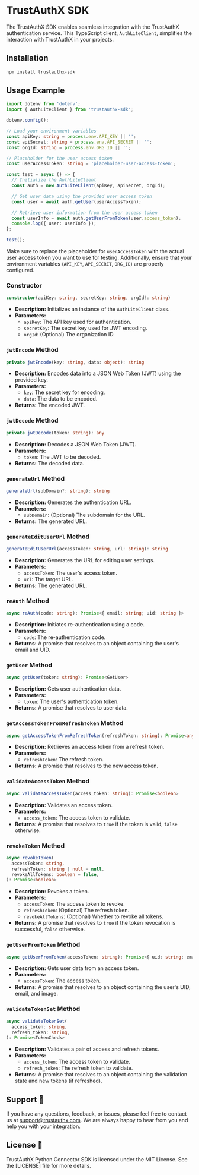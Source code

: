 # TrustAuthX SDK

The TrustAuthX SDK enables seamless integration with the TrustAuthX authentication service. This TypeScript client, `AuthLiteClient`, simplifies the interaction with TrustAuthX in your projects.

## Installation

```bash
npm install trustauthx-sdk
```

## Usage Example

```typescript
import dotenv from 'dotenv';
import { AuthLiteClient } from 'trustauthx-sdk';

dotenv.config();

// Load your environment variables
const apiKey: string = process.env.API_KEY || '';
const apiSecret: string = process.env.API_SECRET || '';
const orgId: string = process.env.ORG_ID || '';

// Placeholder for the user access token
const userAccessToken: string = 'placeholder-user-access-token';

const test = async () => {
  // Initialize the AuthLiteClient
  const auth = new AuthLiteClient(apiKey, apiSecret, orgId);

  // Get user data using the provided user access token
  const user = await auth.getUser(userAccessToken);

  // Retrieve user information from the user access token
  const userInfo = await auth.getUserFromToken(user.access_token);
  console.log({ user: userInfo });
};

test();
```

Make sure to replace the placeholder for `userAccessToken` with the actual user access token you want to use for testing. Additionally, ensure that your environment variables (`API_KEY`, `API_SECRET`, `ORG_ID`) are properly configured.

### Constructor

```typescript
constructor(apiKey: string, secretKey: string, orgId?: string)
```

- **Description:** Initializes an instance of the `AuthLiteClient` class.
- **Parameters:**
  - `apiKey`: The API key used for authentication.
  - `secretKey`: The secret key used for JWT encoding.
  - `orgId`: (Optional) The organization ID.

### `jwtEncode` Method

```typescript
private jwtEncode(key: string, data: object): string
```

- **Description:** Encodes data into a JSON Web Token (JWT) using the provided key.
- **Parameters:**
  - `key`: The secret key for encoding.
  - `data`: The data to be encoded.
- **Returns:** The encoded JWT.

### `jwtDecode` Method

```typescript
private jwtDecode(token: string): any
```

- **Description:** Decodes a JSON Web Token (JWT).
- **Parameters:**
  - `token`: The JWT to be decoded.
- **Returns:** The decoded data.

### `generateUrl` Method

```typescript
generateUrl(subDomain?: string): string
```

- **Description:** Generates the authentication URL.
- **Parameters:**
  - `subDomain`: (Optional) The subdomain for the URL.
- **Returns:** The generated URL.

### `generateEditUserUrl` Method

```typescript
generateEditUserUrl(accessToken: string, url: string): string
```

- **Description:** Generates the URL for editing user settings.
- **Parameters:**
  - `accessToken`: The user's access token.
  - `url`: The target URL.
- **Returns:** The generated URL.

### `reAuth` Method

```typescript
async reAuth(code: string): Promise<{ email: string; uid: string }>
```

- **Description:** Initiates re-authentication using a code.
- **Parameters:**
  - `code`: The re-authentication code.
- **Returns:** A promise that resolves to an object containing the user's email and UID.

### `getUser` Method

```typescript
async getUser(token: string): Promise<GetUser>
```

- **Description:** Gets user authentication data.
- **Parameters:**
  - `token`: The user's authentication token.
- **Returns:** A promise that resolves to user data.

### `getAccessTokenFromRefreshToken` Method

```typescript
async getAccessTokenFromRefreshToken(refreshToken: string): Promise<any>
```

- **Description:** Retrieves an access token from a refresh token.
- **Parameters:**
  - `refreshToken`: The refresh token.
- **Returns:** A promise that resolves to the new access token.

### `validateAccessToken` Method

```typescript
async validateAccessToken(access_token: string): Promise<boolean>
```

- **Description:** Validates an access token.
- **Parameters:**
  - `access_token`: The access token to validate.
- **Returns:** A promise that resolves to `true` if the token is valid, `false` otherwise.

### `revokeToken` Method

```typescript
async revokeToken(
  accessToken: string,
  refreshToken: string | null = null,
  revokeAllTokens: boolean = false,
): Promise<boolean>
```

- **Description:** Revokes a token.
- **Parameters:**
  - `accessToken`: The access token to revoke.
  - `refreshToken`: (Optional) The refresh token.
  - `revokeAllTokens`: (Optional) Whether to revoke all tokens.
- **Returns:** A promise that resolves to `true` if the token revocation is successful, `false` otherwise.

### `getUserFromToken` Method

```typescript
async getUserFromToken(accessToken: string): Promise<{ uid: string; email: string; img: string }>
```

- **Description:** Gets user data from an access token.
- **Parameters:**
  - `accessToken`: The access token.
- **Returns:** A promise that resolves to an object containing the user's UID, email, and image.

### `validateTokenSet` Method

```typescript
async validateTokenSet(
  access_token: string,
  refresh_token: string,
): Promise<TokenCheck>
```

- **Description:** Validates a pair of access and refresh tokens.
- **Parameters:**
  - `access_token`: The access token to validate.
  - `refresh_token`: The refresh token to validate.
- **Returns:** A promise that resolves to an object containing the validation state and new tokens (if refreshed).

## Support 💬

If you have any questions, feedback, or issues, please feel free to contact us at support@trustauthx.com. We are always happy to hear from you and help you with your integration.

## License 📄

TrustAuthX Python Connector SDK is licensed under the MIT License. See the [LICENSE] file for more details.
